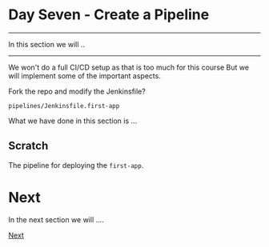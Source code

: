 # Day Seven - Create a Pipeline

---

In this section we will ..

---

We won't do a full CI/CD setup as that is too much for this course  But we will implement some of the important aspects.


Fork the repo and modify the Jenkinsfile?

`pipelines/Jenkinsfile.first-app`




What we have done in this section is ...


## Scratch

The pipeline for deploying the `first-app`.


# Next

In the next section we will ....

[Next](07-06.md)
